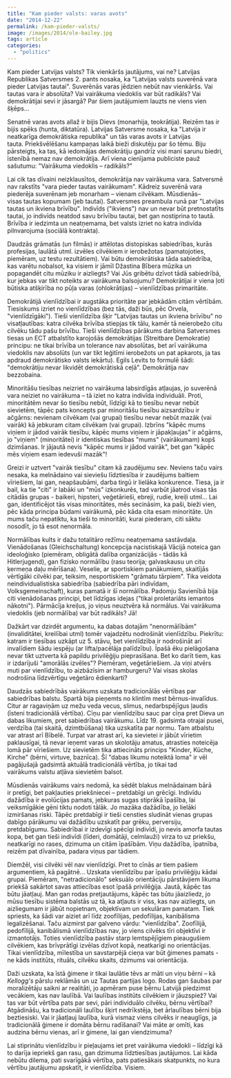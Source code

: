 ```yaml
---
title: "Kam pieder valsts: varas avots"
date: "2014-12-22"
permalink: /kam-pieder-valsts/
image: /images/2014/ole-bailey.jpg
tags: article
categories: 
  - "politics"
---
```


Kam pieder Latvijas valsts? Tik vienkāršs jautājums, vai ne? Latvijas Republikas Satversmes 2. pants nosaka, ka "Latvijas valsts suverēnā vara pieder Latvijas tautai". Suverēnās varas jēdzien nebūt nav vienkāršs. Vai tautas vara ir absolūta? Vai vairākuma viedoklis var būt radikāls? Vai demokrātijai sevi ir jāsargā? Par šiem jautājumiem lauzts ne viens vien šķēps...

Senatnē varas avots allaž ir bijis Dievs (monarhija, teokrātija). Reizēm tas ir bijis spēks (hunta, diktatūra). Latvijas Satversme nosaka, ka "Latvija ir neatkarīga demokrātiska republika" un tās varas avots ir Latvijas tauta. Priekšvēlēšanu kampaņas laikā bieži diskutēju par šo tēmu. Biju pārsteigts, ka tas, kā iedomājas demokrātiju gandrīz visi mani sarunu biedri, īstenībā nemaz nav demokrātija. Arī viena cienījama publiciste pauž sašutumu: "Vairākuma viedoklis – radikāls?"

Lai cik tas dīvaini neizklausītos, demokrātija nav vairākuma vara. Satversmē nav rakstīts "vara pieder tautas vairākumam". Kādreiz suverēnā vara piederēja suverēnam jeb monarham – vienam cilvēkam. Mūsdienās– visas tautas kopumam (jeb tautai). Satversmes preambula runā par "Latvijas tautas un ikviena brīvību". Indivīds ("ikviens") nav un nevar būt pretnostatīts tautai, jo indivīds neatdod savu brīvību tautai, bet gan nostiprina to tautā. Brīvība ir iedzimta un neatņemama, bet valsts izriet no katra indivīda pilnvarojuma (sociālā kontrakta).

Daudzās grāmatās (un filmās) ir attēlotas distopiskas sabiedrības, kurās profesijas, laulātā utml. izvēles cilvēkiem ir ierobežotas (pamatojoties, piemēram, uz testu rezultātiem). Vai būtu demokrātiska tāda sabiedrība, kas varētu nobalsot, ka visiem ir jāmīl Džastina Bībera mūzika un popagandēt citu mūziku ir aizliegts? Vai Jūs gribētu dzīvot tādā sabiedrībā, kur jebkas var tikt noteikts ar vairākuma balsojumu? Demokrātijai ir viena ļoti būtiska atšķirība no pūļa varas (ohlokrātijas) – vienlīdzības primaritāte.

Demokrātijā vienlīdzībai ir augstāka prioritāte par jebkādām citām vērtībām. Tiesiskums izriet no vienlīdzības (bez tās, daži būs, pēc Orvela, "vienlīdzīgāki"). Tieši vienlīdzība šķir "Latvijas tautas un ikviena brīvību" no visatļautības: katra cilvēka brīvība stiepjas tik tālu, kamēr tā neierobežo citu cilvēku tādu pašu brīvību. Tieši vienlīdzības pārākums darbina Satversmes tiesas un ECT atbalstīto karojošās demokrātijas (Streitbare Demokratie) principu: ne tikai brīvība un tolerance nav absolūtas, bet arī vairākuma viedoklis nav absolūts (un var tikt leģitīmi ierobežots un pat apkarots, ja tas apdraud demokrātisko valsts iekārtu). Egils Levits to formulē šādi: "demokrātiju nevar likvidēt demokrātiskā ceļā". Demokrātija nav bezzobaina.

Minoritāšu tiesības neizriet no vairākuma labsirdīgās atļaujas, jo suverēnā vara neiziet no vairākuma – tā iziet no katra indivīda individuāli. Proti, minoritātēm nevar šo tiesību nebūt, līdzīgi kā to tiesību nevar nebūt sievietēm, tāpēc pats koncepts par minoritāšu tiesību aizsardzību ir ačgārns: nevienam cilvēkam (vai grupai) tiesību nevar nebūt mazāk (vai vairāk) kā jebkuram citam cilvēkam (vai grupai). Izbrīns "kāpēc mums viņiem ir jādod vairāk tiesību, kāpēc mums viņiem ir jāpakļaujas" ir ačgārns, jo "viņiem" (minoritātei) ir identiskas tiesības "mums" (vairākumam) kopš dzimšanas. Ir jājautā nevis "kāpēc mums ir jādod vairāk", bet gan "kāpēc mēs viņiem esam iedevuši mazāk"!

Greizi ir uztvert "vairāk tiesību" citam kā zaudējumu sev. Neviens taču vairs nesaka, ka melnādaino vai sieviešu līdztiesība ir zaudējums baltiem vīriešiem, lai gan, neapšaubāmi, darba tirgū ir lielāka konkurence. Tiesa, ja ir bail, ka tie "citi" ir labāki un "mūs" izkonkurēs, tad varbūt jāatrod visas tās citādās grupas - baikeri, hipsteri, veģetārieši, ebreji, rudie, kreiļi utml... Lai gan, identificējot tās visas minoritātes, mēs secināsim, ka paši, bieži vien, pēc kāda principa būdami vairākumā, pēc kāda cita esam minoritāte. Un mums taču nepatiktu, ka tieši to minoritāti, kurai piederam, citi sāktu nosodīt, jo tā esot nenormāla.

Normālības kults ir dažu totalitāro režīmu neatņemama sastāvdaļa. Vienādošanas (Gleichschaltung) koncepcija nacistiskajā Vācijā noteica gan ideoloģisko (piemēram, obligātā dalība organizācijās - tādās kā Hitlerjugend), gan fizisko normālību (rasu teorija; galvaskausu un citu ķermeņa daļu mērīšana). Veselie, ar sportiskiem panākumiem, skaitījās vērtīgāki cilvēki par, teiksim, nesportiskiem "grāmatu tārpiem". Tika veidota neindividualistiska sabiedrība (sabiedrība pāri indivīdam, Volksgemeinschaft), kuras pamatā ir šī normālība. Padomju Savienībā bija citi vienādošanas principi, bet līdzīgas idejas ("tikai proletariāts iemantos nākotni"). Pārmācīja kreiļus, jo viņus neuztvēra kā normālus. Vai vairākuma viedoklis (jeb normālība) var būt radikāls? Jā!

Dažkārt var dzirdēt argumentu, ka dabas dotajām "nenormālībām" (invaliditātei, kreilībai utml) tomēr vajadzētu nodrošināt vienlīdzību. Piekrītu: katram ir tiesības uzkāpt uz 5. stāvu, bet vienlīdzība ir nodrošināt arī invalīdiem šādu iespēju (ar lifta/pacēlāja palīdzību). Īpašā ēku pielāgošana nevar tikt uztverta kā papildu privilēģiju pieprasīšana. Bet ko darīt tiem, kas ir izdarījuši "amorālās izvēles"? Piemēram, veģetāriešiem. Ja viņi atvērs muti par vienlīdzību, to aizbāzīsim ar hamburgeru? Vai visas skolas nodrošina līdzvērtīgu veģetāro ēdienkarti?

Daudzās sabiedrībās vairākums uzskata tradicionālās vērtības par sabiedrības balstu. Spartā bija pieņemts no klintīm mest bērnus-invalīdus. Citur ar ragaviņām uz mežu veda vecus, slimus, nedarbspējīgus ļaudis (īsteni tradicionālā vērtība). Cīņu par vienlīdzību sauc par cīņa pret Dieva un dabas likumiem, pret sabiedrības vairākumu. Līdz 19. gadsimta otrajai pusei, verdzība (tai skaitā, dzimtbūšana) tika uzskatīta par normu. Tam atbalstu var atrast arī Bībelē. Turpat var atrast arī, ka sievietei ir jābūt vīrietim paklausīgai, tā nevar ieņemt varas un skolotāju amatus, atrasties noteicēja lomā pār vīriešiem. Uz sievietēm tika attiecināts princips "Kinder, Küche, Kirche" (bērni, virtuve, baznīca). Šī "dabas likumu noteiktā loma" ir vēl pagājušajā gadsimtā aktuālā tradicionālā vērtība, jo tikai tad vairākums valstu atļāva sievietēm balsot.

Mūsdienās vairākums vairs nedomā, ka sēdēt blakus melnādainam bārā ir pretīgi, bet pakļauties priekšniecei – pretdabīgi un grēcīgi. Indivīdu dažādība ir evolūcijas pamats, jebkuras sugas stiprākā īpašība, lai veiksmīgākie gēni tiktu nodoti tālāk. Jo mazāka dažādība, jo lielāki izmiršanas riski. Tāpēc pretdabīgi ir tieši censties sludināt vienas grupas dabīgo pārākumu vai dažādību uzskatīt par grēku, perversiju, pretdabīgumu. Sabiedrībai ir izdevīgi spēcīgi indivīdi, jo nevis amorfa tautas kopa, bet gan tieši indivīdi (līderi, domātāji, celmlauži) virza to uz priekšu, neatkarīgi no rases, dzimuma un citām īpašībām. Viņu dažādība, īpatnība, reizēm pat dīvainība, padara viņus par tādiem.

Diemžēl, visi cilvēki vēl nav vienlīdzīgi. Pret to cīnās ar tiem pašiem argumentiem, kā pagātnē... Uzskata vienlīdzību par īpašu privilēģiju kādai grupai. Piemēram, "netradicionālo" seksuālo orientāciju pārstāvjiem likuma priekšā sakārtot savas attiecības esot īpašā privilēģija. Jautā, kāpēc tas būtu jāatļauj. Man gan rodas pretjautājums, kāpēc tas būtu jāaizliedz, jo mūsu tiesību sistēma balstās uz tā, ka atļauts ir viss, kas nav aizliegts, un aizliegumam ir jābūt nopietnam, objektīvam un sekulāram pamatam. Tiek spriests, ka šādi var aiziet arī līdz zoofīlijas, pedofīlijas, kanibālisma legalizēšanai. Taču aizmirst par galveno vārdu: "vienlīdzība". Zoofīlijā, pedofīlijā, kanibālismā vienlīdzības nav, jo viens cilvēks tīri objektīvi ir izmantotājs. Toties vienlīdzība pastāv starp lemtspējīgiem pieaugušiem cilvēkiem, kas brīvprātīgi izvēlas dzīvot kopā, neatkarīgi no orientācijas. Tikai vienlīdzība, mīlestība un savstarpējā cieņa var būt ģimenes pamats - ne kāds institūts, rituāls, cilvēku skaits, dzimums vai orientācija.

Daži uzskata, ka īstā ģimene ir tikai laulātie tēvs ar māti un viņu bērni – kā _Kellogg's_ pārslu reklāmās un uz Tautas partijas logo. Rodas gan šaubas par moralizētāju saikni ar realitāti, jo apmēram puse bērnu Latvijā piedzimst vecākiem, kas nav laulībā. Vai laulības institūts cilvēkiem ir jāuzspiež? Vai tas var būt vērtība pats par sevi, pāri individuālo cilvēku, bērnu vērtībai? Atgādināšu, ka tradicionāli laulību šķirt nedrīkstēja, bet ārlaulības bērni bija beztiesiski. Vai ir jāatļauj laulība, kurā vismaz viens cilvēks ir neauglīgs, ja tradicionālā ģimene ir domāta bērnu radīšanai? Vai māte ar omīti, kas audzina bērnu vienas, arī ir ģimene, lai gan viendzimuma?

Lai stiprinātu vienlīdzību ir pieļaujams iet pret vairākuma viedokli – līdzīgi kā to darīja iepriekš gan rasu, gan dzimuma līdztiesības jautājumos. Lai kāda nebūtu dilema, pati svarīgākā vērtība, pats patiesākais skatpunkts, no kura vērtību jautājumu apskatīt, ir vienlīdzība. Visiem.
